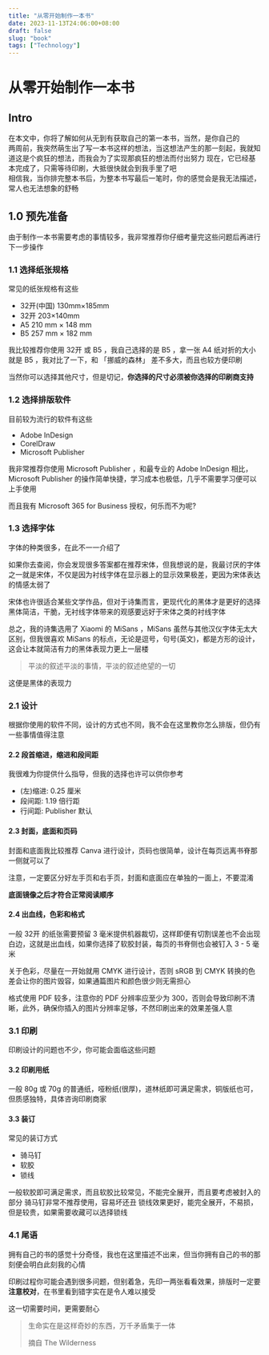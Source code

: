 ```yaml
---  
title: "从零开始制作一本书"  
date: 2023-11-13T24:06:00+08:00  
draft: false  
slug: "book"  
tags: ["Technology"]  
---  
```

# 从零开始制作一本书
## Intro
在本文中，你将了解如何从无到有获取自己的第一本书，当然，是你自己的  
两周前，我突然萌生出了写一本书这样的想法，当这想法产生的那一刻起，我就知道这是个疯狂的想法，而我会为了实现那疯狂的想法而付出努力
现在，它已经基本完成了，只需等待印刷，大抵很快就会到我手里了吧  
相信我，当你排完整本书后，为整本书写最后一笔时，你的感觉会是我无法描述，常人也无法想象的舒畅  
## 1.0 预先准备
由于制作一本书需要考虑的事情较多，我非常推荐你仔细考量完这些问题后再进行下一步操作
### 1.1 选择纸张规格
常见的纸张规格有这些
- 32开(中国) 130mm×185mm
- 32开 203×140mm
- A5 210 mm × 148 mm
- B5 257 mm × 182 mm

我比较推荐你使用 32开 或 B5 ，我自己选择的是 B5 ，拿一张 A4 纸对折的大小就是 B5 ，我对比了一下，和 「挪威的森林」 差不多大，而且也较方便印刷   

当然你可以选择其他尺寸，但是切记，**你选择的尺寸必须被你选择的印刷商支持**
### 1.2 选择排版软件
目前较为流行的软件有这些
- Adobe InDesign
- CorelDraw
- Microsoft Publisher

我非常推荐你使用 Microsoft Publisher ，和最专业的 Adobe InDesign 相比，Microsoft Publisher 的操作简单快捷，学习成本也极低，几乎不需要学习便可以上手使用

而且我有 Microsoft 365 for Business 授权，何乐而不为呢?
### 1.3 选择字体
字体的种类很多，在此不一一介绍了

如果你去查阅，你会发现很多答案都在推荐宋体，但我想说的是，我最讨厌的字体之一就是宋体，不仅是因为衬线字体在显示器上的显示效果极差，更因为宋体表达的情感太弱了

宋体也许很适合某些文学作品，但对于诗集而言，更现代化的黑体才是更好的选择
黑体简洁，干脆，无衬线字体带来的观感要远好于宋体之类的衬线字体

总之，我的诗集选用了 Xiaomi 的 MiSans ，MiSans 虽然与其他汉仪字体无太大区别，但我很喜欢 MiSans 的标点，无论是逗号，句号(英文)，都是方形的设计，这会让本就简洁有力的黑体表现力更上一层楼

> 平淡的叙述平淡的事情，平淡的叙述绝望的一切

这便是黑体的表现力
### 2.1 设计
根据你使用的软件不同，设计的方式也不同，我不会在这里教你怎么排版，但仍有一些事情值得注意
#### 2.2 段首缩进，缩进和段间距
我很难为你提供什么指导，但我的选择也许可以供你参考
- (左)缩进: 0.25 厘米
- 段间距: 1.19 倍行距
- 行间距: Publisher 默认
#### 2.3 封面，底面和页码
封面和底面我比较推荐 Canva 进行设计，页码也很简单，设计在每页远离书脊那一侧就可以了

注意，一定要区分好左手页和右手页，封面和底面应在单独的一面上，不要混淆

**底面镜像之后才符合正常阅读顺序**
#### 2.4 出血线，色彩和格式
一般 32开 的纸张需要预留 3 毫米提供机器裁切，这样即便有切割误差也不会出现白边，这就是出血线，如果你选择了软胶封装，每页的书脊侧也会被钉入 3 - 5 毫米

关于色彩，尽量在一开始就用 CMYK 进行设计，否则 sRGB 到 CMYK 转换的色差会让你的图片毁容，如果通篇图片和颜色很少则无需担心

格式使用 PDF 较多，注意你的 PDF 分辨率应至少为 300，否则会导致印刷不清晰，此外，确保你插入的图片分辨率足够，不然印刷出来的效果差强人意
### 3.1 印刷
印刷设计的问题也不少，你可能会面临这些问题
#### 3.2 印刷用纸
一般 80g 或 70g 的普通纸，哑粉纸(很厚)，道林纸即可满足需求，铜版纸也可，但质感独特，具体咨询印刷商家
#### 3.3 装订
常见的装订方式
- 骑马钉
- 软胶
- 锁线

一般软胶即可满足需求，而且软胶比较常见，不能完全展开，而且要考虑被封入的部分
骑马钉非常不推荐使用，容易坏还丑
锁线效果更好，能完全展开，不易损，但是较贵，如果需要收藏可以选择锁线
### 4.1 尾语
拥有自己的书的感觉十分奇怪，我也在这里描述不出来，但当你拥有自己的书的那刻便会明白此刻我的心情

印刷过程你可能会遇到很多问题，但别着急，先印一两张看看效果，排版时一定要**注意校对**，在书里看到错字实在是令人难以接受

这一切需要时间，更需要耐心

> 生命实在是这样奇妙的东西，万千矛盾集于一体  
>  
> 摘自 The Wilderness
